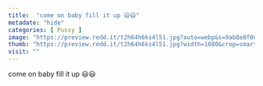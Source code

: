 ```yaml
---
title:  "come on baby fill it up 😃😃"
metadate: "hide"
categories: [ Pussy ]
image: "https://preview.redd.it/t2h64h6ks4l51.jpg?auto=webp&s=9ab8e8f0dacf7e591abd938782dd6f7043383e86"
thumb: "https://preview.redd.it/t2h64h6ks4l51.jpg?width=1080&crop=smart&auto=webp&s=31cf0dd4ef866cc4b2b1cd19a785fe5d3c1d8834"
visit: ""
---
```

come on baby fill it up 😃😃
